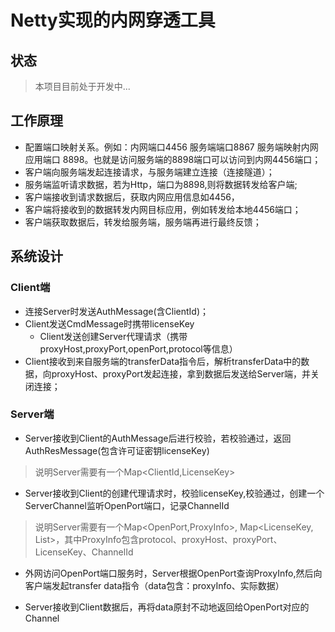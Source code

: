 # Netty实现的内网穿透工具

## 状态

> 本项目目前处于开发中...

## 工作原理

- 配置端口映射关系。例如：内网端口4456 服务端端口8867 服务端映射内网应用端口 8898。也就是访问服务端的8898端口可以访问到内网4456端口；
- 客户端向服务端发起连接请求，与服务端建立连接（连接隧道）；
- 服务端监听请求数据，若为Http，端口为8898,则将数据转发给客户端;
- 客户端接收到请求数据后，获取内网应用信息如4456，
- 客户端将接收到的数据转发内网目标应用，例如转发给本地4456端口；
- 客户端获取数据后，转发给服务端，服务端再进行最终反馈；


## 系统设计

### Client端

- 连接Server时发送AuthMessage(含ClientId)；
- Client发送CmdMessage时携带licenseKey
    - Client发送创建Server代理请求（携带proxyHost,proxyPort,openPort,protocol等信息）
- Client接收到来自服务端的transferData指令后，解析transferData中的数据，向proxyHost、proxyPort发起连接，拿到数据后发送给Server端，并关闭连接；


### Server端

- Server接收到Client的AuthMessage后进行校验，若校验通过，返回AuthResMessage(包含许可证密钥licenseKey)
> 说明Server需要有一个Map<ClientId,LicenseKey>

- Server接收到Client的创建代理请求时，校验licenseKey,校验通过，创建一个ServerChannel监听OpenPort端口，记录ChannelId
> 说明Server需要有一个Map<OpenPort,ProxyInfo>, Map<LicenseKey, List<OpenPort>>，其中ProxyInfo包含protocol、proxyHost、proxyPort、LicenseKey、ChannelId


- 外网访问OpenPort端口服务时，Server根据OpenPort查询ProxyInfo,然后向客户端发起transfer data指令（data包含：proxyInfo、实际数据）

- Server接收到Client数据后，再将data原封不动地返回给OpenPort对应的Channel